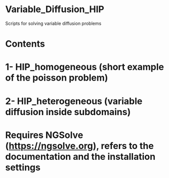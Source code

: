 # Variable_Diffusion_HIP

Scripts for solving variable diffusion problems

# Contents
# 1- HIP_homogeneous (short example of the poisson problem)
# 2- HIP_heterogeneous (variable diffusion inside subdomains)

# Requires NGSolve (https://ngsolve.org), refers to the documentation and the installation settings
